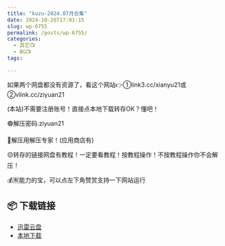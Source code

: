 ```yaml
---
title: "kuzu-2024.07月合集"
date: 2024-10-26T17:01:15
slug: wp-6755
permalink: /posts/wp-6755/
categories:
  - 其它📺
  - BG📺
tags:

---
```


如果两个网盘都没有资源了，看这个网站👉①link3.cc/xianyu21或②vlink.cc/ziyuan21

(本站)不需要注册账号！直接点本地下载转存OK？懂吧！

🟢解压密码:ziyuan21

🔵解压用解压专家！(应用商店有)

🟡转存的链接网盘有教程！一定要看教程！按教程操作！不按教程操作你不会解压！

💰🈶能力的宝，可以点左下角赞赏支持一下网站运行

## 📦 下载链接
- [迅雷云盘](https://blziyuan21.com/pay-download/6755?key=2b28a6b5fa&down_id=0)
- [本地下载](https://blziyuan21.com/pay-download/6755?key=2b28a6b5fa&down_id=1)

